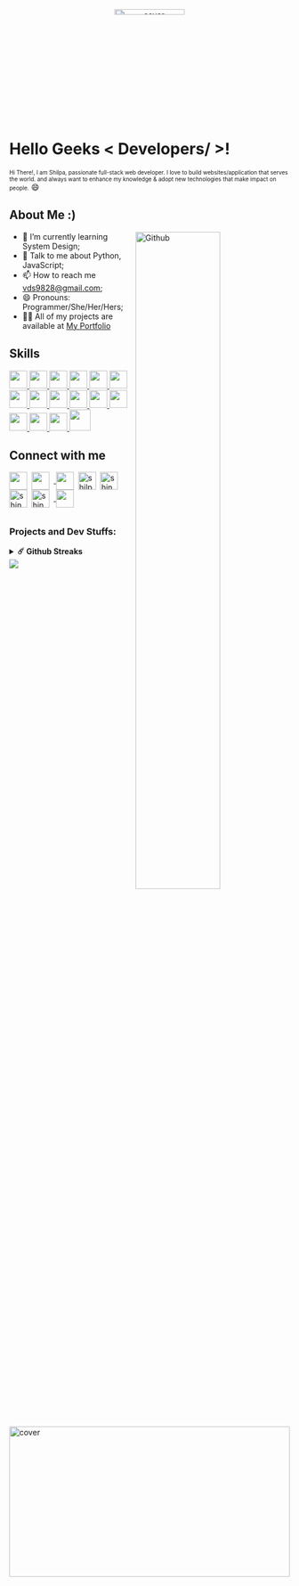 <div align="center">
<img width="50%" height = "5%" src="https://user-images.githubusercontent.com/69167064/159184333-8db3c95f-5d46-4b52-883c-fb7ba658da99.gif" alt="cover" />
</div>
<h1> Hello Geeks < Developers/ >!

<!--  <img src = "https://user-images.githubusercontent.com/69167064/171626459-b73b6bec-2818-4c4e-a416-aff0f841236f.gif" width = "5px">  --></h1>
<font size="1">   Hi There!,
I am Shilpa, passionate full-stack web developer. I love to build websites/application that serves the world.
  and always want to enhance my knowledge & adopt new technologies that make impact on people.</font> :smile:

  
<h2> About Me :)</h2><img width="55%" align="right" alt="Github" src="https://user-images.githubusercontent.com/69167064/159184413-e651f637-93fa-4ed5-bd3a-9c609cf2ac21.svg" />




- 🌱 I’m currently learning System Design;
- 💬 Talk to me about Python, JavaScript;
- 📫 How to reach me vds9828@gmail.com;
- 😄 Pronouns: Programmer/She/Her/Hers;
- 👨‍💻 All of my projects are available at [My Portfolio](https://shilpa-shingnapure-portfolio.vercel.app/)
 
 

 <h2> Skills</h2> <!--<img src = "https://media2.giphy.com/media/QssGEmpkyEOhBCb7e1/giphy.gif?cid=ecf05e47a0n3gi1bfqntqmob8g9aid1oyj2wr3ds3mg700bl&rid=giphy.gif" width = 32px>  -->
<a href= https://github.com/shilpashingnapure?tab=repositories&q=&type=&language=python&sort= > <img width ='32px' src ='https://user-images.githubusercontent.com/69167064/159184604-ff74edc8-5bcb-4b30-82cf-e52e3a8e21c6.svg'> </a>
<a href= https://github.com/shilpashingnapure?tab=repositories&q=&type=&language=django&sort= > <img width ='32px' src ='https://user-images.githubusercontent.com/69167064/159184606-fc8aac53-e71a-4e20-b7dc-fa10a130748c.svg'> </a>   <a href= https://github.com/shilpashingnapure?tab=repositories&q=&type=&language=html&sort= > <img width ='32px' src ='https://user-images.githubusercontent.com/69167064/159184607-712eb472-cb9a-4827-9f5e-d2f6f8ccbb4c.svg'> </a>   <a href= https://github.com/shilpashingnapure?tab=repositories&q=&type=&language=css&sort= > <img width ='32px' src ='https://user-images.githubusercontent.com/69167064/159184609-c2ac2382-e3dc-42fb-aa3e-f3ab2909cb69.svg'> </a>
<a href= https://github.com/shilpashingnapure?tab=repositories&q=&type=&language=sass&sort= > <img width ='32px' src ='https://user-images.githubusercontent.com/69167064/159184610-69bc32e0-5ad9-45b4-abe7-5d2d68533862.svg'> </a>
<a href= https://github.com/shilpashingnapure?tab=repositories&q=&type=&language=bootstrap&sort= > <img width ='32px' src ='https://user-images.githubusercontent.com/69167064/159184611-c2f80985-f925-4c28-9cab-bc644920c242.svg'> </a>    <a href= https://github.com/shilpashingnapure?tab=repositories&q=&type=&language=javascript&sort= > <img width ='32px' src ='https://user-images.githubusercontent.com/69167064/159184612-9a798198-e32e-4d0f-ae68-9f0626c4ad3b.svg'> </a>   <a href= https://github.com/shilpashingnapure?tab=repositories&q=&type=&language=nodejs&sort= > <img width ='32px' src ='https://user-images.githubusercontent.com/69167064/159184613-e3345ab3-9426-4a34-9d72-b01b663c45ea.svg'> </a>
<a href= https://github.com/shilpashingnapure?tab=repositories&q=&type=&language=reactjs&sort= > <img width ='32px' src ='https://user-images.githubusercontent.com/69167064/159184614-ff297d22-b706-4345-a790-46bdac962617.svg'> </a>
<a href= https://github.com/shilpashingnapure?tab=repositories&q=&type=&language=nextjs&sort= > <img width ='32px' src ='https://user-images.githubusercontent.com/69167064/201906021-8bb77f7e-09bc-4a1a-8ee1-16dd90fce111.svg'> </a>
<a href= https://github.com/shilpashingnapure?tab=repositories&q=&type=&language=express&sort= > <img width ='32px' src ='https://user-images.githubusercontent.com/69167064/159184615-949d24bf-ecd0-463b-b4c4-cb39156b4937.svg'> </a>    <a href=https://github.com/shilpashingnapure?tab=repositories&q=&type=&language=mongodb&sort= > <img width ='32px' src ='https://user-images.githubusercontent.com/69167064/159184617-de7bab91-ecce-4949-9aac-c88110fc1f45.svg'> </a>    <a href= https://github.com/shilpashingnapure?tab=repositories&q=&type=&language=postman&sort= > <img width ='32px' src ='https://user-images.githubusercontent.com/69167064/159184618-c025973b-bf27-4cd2-8904-2b3504a93cca.svg'> </a>
<a href= https://github.com/shilpashingnapure?tab=repositories&q=&type=&language=photoshop&sort= > <img width ='32px' src ='https://user-images.githubusercontent.com/69167064/159184620-fc7f939b-de22-401d-9ac6-f3cc9278f900.svg'> </a>
<a href= https://github.com/shilpashingnapure?tab=repositories&q=&type=&language=git&sort= > <img width ='32px' src ='https://user-images.githubusercontent.com/69167064/159184621-b6517495-69a3-41db-872c-aba74a4b4fd2.svg'> </a>
<a href= https://github.com/shilpashingnapure?tab=repositories&q=&type=&language=git&sort= > <img src='https://github.com/shilpashingnapure/shilpashingnapure/assets/69167064/1e269b89-8c7e-4252-98d8-c00f30fd6da6' width='38px'/> </a>


  
 <h2> Connect with me </h2> <!-- <img src='https://user-images.githubusercontent.com/69167064/159184623-31d54ed6-95b7-4522-9da7-2ce0d07457df.gif' width="80px">  -->
<a href = 'https://shilpa17-shingnapure-portfolio.vercel.app/'> <img width = '32px' align= 'center' src="https://user-images.githubusercontent.com/69167064/159184625-7c17e903-f6ee-4e07-98e8-07614c393408.png"/></a>&nbsp;     <a href = 'https://www.linkedin.com/in/shilpa-shingnapure'> <img width = '32px' align= 'center' src="https://user-images.githubusercontent.com/69167064/159184626-60819a14-5d6b-4e38-a730-b9fceb72df65.svg"/></a>         &nbsp;<a href = 'https://www.github.com/shilpashingnapure'> <img width = '32px' align= 'center' src="https://user-images.githubusercontent.com/69167064/159184628-cdccf231-ec4d-4ae4-bde7-5d8274f57146.svg"/></a>      &nbsp;<a href="https://codepen.io/shilpashingnapure/" target="blank"><img align="center" src="https://user-images.githubusercontent.com/69167064/159184599-39501947-c3c6-4ba3-8dd6-b7775d7150de.svg" alt="shilpashingnapure/" width="32px" /></a>      &nbsp;<a href="https://www.hackerrank.com/shingnapureshil1/" target="blank"><img align="center" src="https://user-images.githubusercontent.com/69167064/159184600-79cc4cbe-e8b5-416f-bf82-5cf8b91dd9dd.svg" alt="shingnapureshil1/" width = '32px' /></a>     &nbsp;<a href="https://www.leetcode.com/shingnapure_shilpa17/" target="blank"><img align="center" src="https://user-images.githubusercontent.com/69167064/159185189-c6f3c53c-9a30-4503-8b9f-5953272e6a5c.png" alt="shingnapure_shilpa17/" width = '32px'/></a>     &nbsp;<a href="https://auth.geeksforgeeks.org/user/shingnapureshilpa2/profile/" target="blank"><img align="center" src="https://user-images.githubusercontent.com/69167064/159185201-7a2e9d22-260b-42f0-b63c-f17b6a15e260.png" alt="shingnapureshilpa2/profile/" width = '32px' /></a>     &nbsp;<a href = 'https://cssbattle.dev/player/shilpa17'> <img width = '32px' align= 'center' src="https://user-images.githubusercontent.com/69167064/159086421-721c547b-ff62-4744-913d-feda5bac605c.svg"/></a> 





  
  <h6> </h6>
  
 <h3>Projects and Dev Stuffs: </h3> <!--<img src='https://media1.giphy.com/media/du3J3cXyzhj75IOgvA/giphy.gif?cid=ecf05e47x2g034i9pzwtzzsd3xgg2w9nr94t4tflbbgo3008&rid=giphy.gif' width='32px'> -->

<!-- <details>	
  <summary><b>⚡ Github Stats</b></summary>

  <br />
  <img height="180em" src="https://github-readme-stats.vercel.app/api?username=shilpashingnapure&show_icons=true&&count_private=true&include_all_commits=true" />
  <img height="180em" src="https://github-readme-stats.vercel.app/api/top-langs/?username=shilpashingnapure&exclude_repo=KNN-Image-Classification&show_icons=true&layout=compact&langs_count=8"/>
</details> -->

<details>	
  <summary><b>☄️ Github Streaks</b></summary>
  <br/>
  <img src="https://github-readme-streak-stats.herokuapp.com/?user=shilpashingnapure" width="400em" height="200em" />
  <img src="https://github-readme-stats.vercel.app/api/wakatime?username=shilpashingnapure" width="400em" height="200em"/>
  <h6><em>NOTE: This does not indicate my skill level or language proficiency, it's merely a GitHub metric of which languages I have the most code of on GitHub.
    </em></h6>
 
</details>
  
  <img align="centre" src="https://github-profile-trophy.vercel.app/?username=shilpashingnapure&ryo-ma&no-frame=true&theme=oldie&margin-w=15&title=Issue,Stars,Repo,Commit,PR,Followers"/>
  <img width="100%" height = "270em" src="https://kentsustainability.co.uk/wp-content/uploads/2019/08/KS-1.gif" alt="cover" />
  
  


